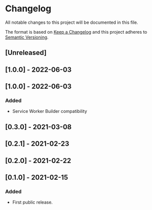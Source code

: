 # Changelog

All notable changes to this project will be documented in this file.

The format is based on [Keep a Changelog](http://keepachangelog.com/en/1.0.0/)
and this project adheres to [Semantic Versioning](http://semver.org/spec/v2.0.0.html).

## [Unreleased]

## [1.0.0] - 2022-06-03

## [1.0.0] - 2022-06-03
### Added
- Service Worker Builder compatibility

## [0.3.0] - 2021-03-08

## [0.2.1] - 2021-02-23

## [0.2.0] - 2021-02-22

## [0.1.0] - 2021-02-15

### Added

- First public release.
